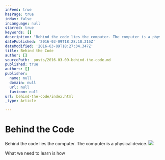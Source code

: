 ```yaml
---
inFeed: true
hasPage: true
inNav: false
inLanguage: null
starred: true
keywords: []
description: "Behind the code lies the computer. The computer is a physical device.\_"
datePublished: '2016-03-09T18:28:18.216Z'
dateModified: '2016-03-09T18:27:34.347Z'
title: Behind the Code
author: []
sourcePath: _posts/2016-03-09-behind-the-code.md
published: true
authors: []
publisher:
  name: null
  domain: null
  url: null
  favicon: null
url: behind-the-code/index.html
_type: Article

---
```

# Behind the Code

Behind the code lies the computer. The computer is a physical device. ![](https://the-grid-user-content.s3-us-west-2.amazonaws.com/341def5a-f865-4091-b9d5-21fdefaca9bc.jpg)

What we need to learn is how